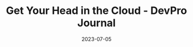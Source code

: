---
category:
- .nan
date: 2023-07-05
keyword_suggestion: ubuntu install docker
post_inspiration: https://www.devprojournal.com/technology-trends/cloud/get-your-head-in-the-cloud/
silot_terms: digital automation
title: Get Your Head in the <b>Cloud</b> - DevPro Journal
---